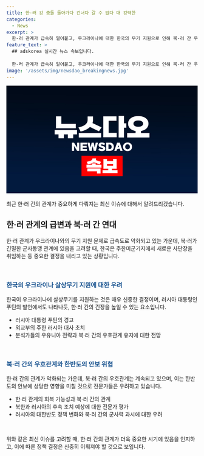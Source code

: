 ```yaml
---
title: 한·러 강 충돌 돌아가다 건너다 갈 수 없다 대 강력한
categories:
  - News
excerpt: >
  한-러 관계가 급속히 얼어붙고, 우크라이나에 대한 한국의 무기 지원으로 인해 북-러 간 우호관계도 영향을 받을 것으로 보인다. 러시아 대통령 푸틴은 한국의 무기 지원을 큰 실수로 판단하며 적절한 조치를 내리겠다고 밝히는 등 긴장이 높아지고 있다. 북-러의 우호관계는 유지될 것으로 보이며, 한-러 관계의 회복에 상당한 시일이 걸릴 전망이다. 이에 따라 한국 정부는 신중한 대응이 필요할 것으로 예상된다.
feature_text: >
  ## adskorea 실시간 뉴스 속보입니다.

  한-러 관계가 급속히 얼어붙고, 우크라이나에 대한 한국의 무기 지원으로 인해 북-러 간 우호관계도 영향을 받을 것으로 보인다. 러시아 대통령 푸틴은 한국의 무기 지원을 큰 실수로 판단하며 적절한 조치를 내리겠다고 밝히는 등 긴장이 높아지고 있다. 북-러의 우호관계는 유지될 것으로 보이며, 한-러 관계의 회복에 상당한 시일이 걸릴 전망이다. 이에 따라 한국 정부는 신중한 대응이 필요할 것으로 예상된다.
image: '/assets/img/newsdao_breakingnews.jpg'
---
```


<p><img src="/assets/img/newsdao_breakingnews.jpg" alt="adskorea 속보" /></p>

<p>최근 한·러 간의 관계가 중요하게 다뤄지는 최신 이슈에 대해서 알려드리겠습니다.</p>

<h2 data-ke-size="size26">한·러 관계의 급변과 북·러 간 연대</h2>

<p>한·러 관계가 우크라이나와의 무기 지원 문제로 급속도로 악화되고 있는 가운데, 북·러가 긴밀한 군사동맹 관계에 있음을 고려할 때, 한국은 주한미군기지에서 새로운 사단장을 취임하는 등 중요한 결정을 내리고 있는 상황입니다.</p>

<p data-ke-size="size16">&nbsp;</p>

<h3><b><span style="color: #1a5490;">한국의 우크라이나 살상무기 지원에 대한 우려</span></b></h3>

<p>한국이 우크라이나에 살상무기를 지원하는 것은 매우 신중한 결정이며, 러시아 대통령인 푸틴의 발언에서도 나타나듯, 한·러 간의 긴장을 높일 수 있는 요소입니다.</p>

<ul>
  <li>러시아 대통령 푸틴의 경고</li>
  <li>외교부의 주한 러시아 대사 초치</li>
  <li>분석가들의 우유니아 전략과 북·러 간의 우호관계 유지에 대한 전망</li>
</ul>

<p data-ke-size="size16">&nbsp;</p>

<h3><b><span style="color: #1a5490;">북·러 간의 우호관계와 한반도의 안보 위협</span></b></h3>

<p>한·러 간의 관계가 악화되는 가운데, 북·러 간의 우호관계는 계속되고 있으며, 이는 한반도의 안보에 상당한 영향을 미칠 것으로 전문가들은 우려하고 있습니다.</p>

<ul>
  <li>한·러 관계의 회복 가능성과 북·러 간의 관계</li>
  <li>북한과 러시아의 후속 조치 예상에 대한 전문가 평가</li>
  <li>러시아의 대한반도 정책 변화와 북·러 간의 군사력 과시에 대한 우려</li>
</ul>

<p data-ke-size="size16">&nbsp;</p>

<p>위와 같은 최신 이슈를 고려할 때, 한·러 간의 관계가 더욱 중요한 시기에 있음을 인지하고, 이에 따른 정책 결정은 신중히 이뤄져야 할 것으로 보입니다.</p>

